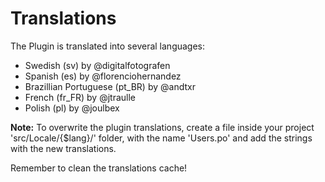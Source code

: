 Translations
============

The Plugin is translated into several languages:

* Swedish (sv) by @digitalfotografen
* Spanish (es) by @florenciohernandez
* Brazillian Portuguese (pt_BR) by @andtxr
* French (fr_FR) by @jtraulle
* Polish (pl) by @joulbex

**Note:** To overwrite the plugin translations, create a file inside your project 'src/Locale/{$lang}/' folder, with the name 'Users.po' and add the strings with the new translations.

Remember to clean the translations cache!
